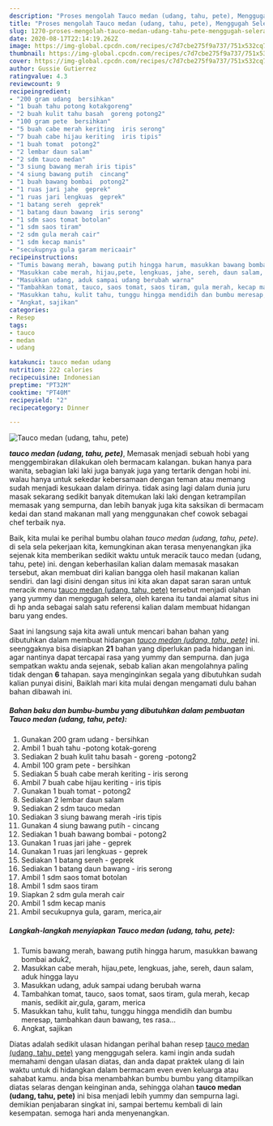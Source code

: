 ```yaml
---
description: "Proses mengolah Tauco medan (udang, tahu, pete), Menggugah Selera"
title: "Proses mengolah Tauco medan (udang, tahu, pete), Menggugah Selera"
slug: 1270-proses-mengolah-tauco-medan-udang-tahu-pete-menggugah-selera
date: 2020-08-17T22:14:19.262Z
image: https://img-global.cpcdn.com/recipes/c7d7cbe275f9a737/751x532cq70/tauco-medan-udang-tahu-pete-foto-resep-utama.jpg
thumbnail: https://img-global.cpcdn.com/recipes/c7d7cbe275f9a737/751x532cq70/tauco-medan-udang-tahu-pete-foto-resep-utama.jpg
cover: https://img-global.cpcdn.com/recipes/c7d7cbe275f9a737/751x532cq70/tauco-medan-udang-tahu-pete-foto-resep-utama.jpg
author: Gussie Gutierrez
ratingvalue: 4.3
reviewcount: 9
recipeingredient:
- "200 gram udang  bersihkan"
- "1 buah tahu potong kotakgoreng"
- "2 buah kulit tahu basah  goreng potong2"
- "100 gram pete  bersihkan"
- "5 buah cabe merah keriting  iris serong"
- "7 buah cabe hijau keriting  iris tipis"
- "1 buah tomat  potong2"
- "2 lembar daun salam"
- "2 sdm tauco medan"
- "3 siung bawang merah iris tipis"
- "4 siung bawang putih  cincang"
- "1 buah bawang bombai  potong2"
- "1 ruas jari jahe  geprek"
- "1 ruas jari lengkuas  geprek"
- "1 batang sereh  geprek"
- "1 batang daun bawang  iris serong"
- "1 sdm saos tomat botolan"
- "1 sdm saos tiram"
- "2 sdm gula merah cair"
- "1 sdm kecap manis"
- "secukupnya gula garam mericaair"
recipeinstructions:
- "Tumis bawang merah, bawang putih hingga harum, masukkan bawang bombai aduk2,"
- "Masukkan cabe merah, hijau,pete, lengkuas, jahe, sereh, daun salam, aduk hingga layu"
- "Masukkan udang, aduk sampai udang berubah warna"
- "Tambahkan tomat, tauco, saos tomat, saos tiram, gula merah, kecap manis, sedikit air,gula, garam, merica"
- "Masukkan tahu, kulit tahu, tunggu hingga mendidih dan bumbu meresap, tambahkan daun bawang, tes rasa..."
- "Angkat, sajikan"
categories:
- Resep
tags:
- tauco
- medan
- udang

katakunci: tauco medan udang 
nutrition: 222 calories
recipecuisine: Indonesian
preptime: "PT32M"
cooktime: "PT40M"
recipeyield: "2"
recipecategory: Dinner

---
```



![Tauco medan (udang, tahu, pete)](https://img-global.cpcdn.com/recipes/c7d7cbe275f9a737/751x532cq70/tauco-medan-udang-tahu-pete-foto-resep-utama.jpg)

<b><i>tauco medan (udang, tahu, pete)</i></b>, Memasak menjadi sebuah hobi yang menggembirakan dilakukan oleh bermacam kalangan. bukan hanya para wanita, sebagian laki laki juga banyak juga yang tertarik dengan hobi ini. walau hanya untuk sekedar kebersamaan dengan teman atau memang sudah menjadi kesukaan dalam dirinya. tidak asing lagi dalam dunia juru masak sekarang sedikit banyak ditemukan laki laki dengan ketrampilan memasak yang sempurna, dan lebih banyak juga kita saksikan di bermacam kedai dan stand makanan mall yang menggunakan chef cowok sebagai chef terbaik nya.



Baik, kita mulai ke perihal bumbu olahan <i>tauco medan (udang, tahu, pete)</i>. di sela sela pekerjaan kita, kemungkinan akan terasa menyenangkan jika sejenak kita memberikan sedikit waktu untuk meracik tauco medan (udang, tahu, pete) ini. dengan keberhasilan kalian dalam memasak masakan tersebut, akan membuat diri kalian bangga oleh hasil makanan kalian sendiri. dan lagi disini dengan situs ini kita akan dapat saran saran untuk meracik menu <u>tauco medan (udang, tahu, pete)</u> tersebut menjadi olahan yang yummy dan menggugah selera, oleh karena itu tandai alamat situs ini di hp anda sebagai salah satu referensi kalian dalam membuat hidangan baru yang endes.


Saat ini langsung saja kita awali untuk mencari bahan bahan yang dibutuhkan dalam membuat hidangan <u><i>tauco medan (udang, tahu, pete)</i></u> ini. seenggaknya bisa disiapkan <b>21</b> bahan yang diperlukan pada hidangan ini. agar nantinya dapat tercapai rasa yang yummy dan sempurna. dan juga sempatkan waktu anda sejenak, sebab kalian akan mengolahnya paling tidak dengan <b>6</b> tahapan. saya menginginkan segala yang dibutuhkan sudah kalian punyai disini, Baiklah mari kita mulai dengan mengamati dulu bahan bahan dibawah ini.

<!--inarticleads1-->

##### Bahan baku dan bumbu-bumbu yang dibutuhkan dalam pembuatan Tauco medan (udang, tahu, pete):

1. Gunakan 200 gram udang - bersihkan
1. Ambil 1 buah tahu -potong kotak-goreng
1. Sediakan 2 buah kulit tahu basah - goreng -potong2
1. Ambil 100 gram pete - bersihkan
1. Sediakan 5 buah cabe merah keriting - iris serong
1. Ambil 7 buah cabe hijau keriting - iris tipis
1. Gunakan 1 buah tomat - potong2
1. Sediakan 2 lembar daun salam
1. Sediakan 2 sdm tauco medan
1. Sediakan 3 siung bawang merah -iris tipis
1. Gunakan 4 siung bawang putih - cincang
1. Sediakan 1 buah bawang bombai - potong2
1. Gunakan 1 ruas jari jahe - geprek
1. Gunakan 1 ruas jari lengkuas - geprek
1. Sediakan 1 batang sereh - geprek
1. Sediakan 1 batang daun bawang - iris serong
1. Ambil 1 sdm saos tomat botolan
1. Ambil 1 sdm saos tiram
1. Siapkan 2 sdm gula merah cair
1. Ambil 1 sdm kecap manis
1. Ambil secukupnya gula, garam, merica,air




<!--inarticleads2-->

##### Langkah-langkah menyiapkan Tauco medan (udang, tahu, pete):

1. Tumis bawang merah, bawang putih hingga harum, masukkan bawang bombai aduk2,
1. Masukkan cabe merah, hijau,pete, lengkuas, jahe, sereh, daun salam, aduk hingga layu
1. Masukkan udang, aduk sampai udang berubah warna
1. Tambahkan tomat, tauco, saos tomat, saos tiram, gula merah, kecap manis, sedikit air,gula, garam, merica
1. Masukkan tahu, kulit tahu, tunggu hingga mendidih dan bumbu meresap, tambahkan daun bawang, tes rasa...
1. Angkat, sajikan




Diatas adalah sedikit ulasan hidangan perihal bahan resep <u>tauco medan (udang, tahu, pete)</u> yang menggugah selera. kami ingin anda sudah memahami dengan ulasan diatas, dan anda dapat praktek ulang di lain waktu untuk di hidangkan dalam bermacam even even keluarga atau sahabat kamu. anda bisa menambahkan bumbu bumbu yang ditampilkan diatas selaras dengan keinginan anda, sehingga olahan <b>tauco medan (udang, tahu, pete)</b> ini bisa menjadi lebih yummy dan sempurna lagi. demikian penjabaran singkat ini, sampai bertemu kembali di lain kesempatan. semoga hari anda menyenangkan.
